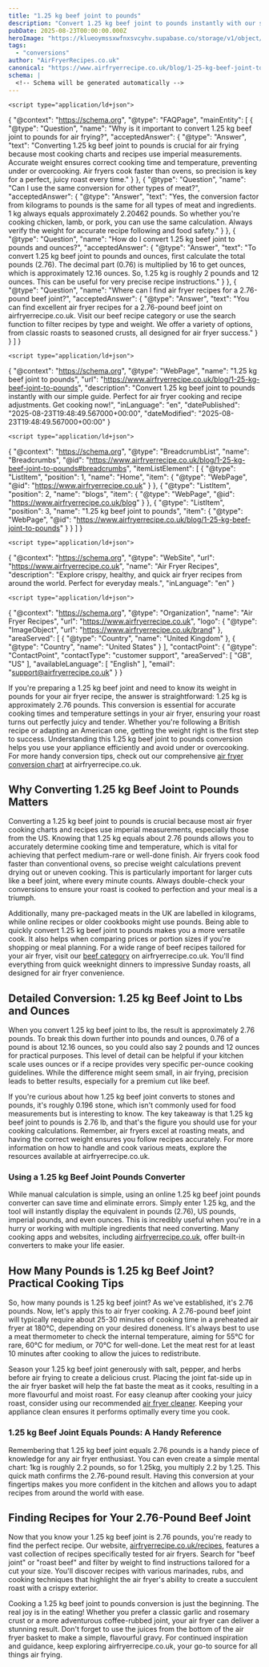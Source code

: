 ```yaml
---
title: "1.25 kg beef joint to pounds"
description: "Convert 1.25 kg beef joint to pounds instantly with our simple guide. Perfect for air fryer cooking and recipe adjustments. Get cooking now!"
pubDate: 2025-08-23T00:00:00.000Z
heroImage: "https://klueoymssxwfnxsvcyhv.supabase.co/storage/v1/object/public/Shmucket/1-25-kg-beef-joint-to-pounds.webp"
tags:
  - "conversions"
author: "AirFryerRecipes.co.uk"
canonical: "https://www.airfryerrecipe.co.uk/blog/1-25-kg-beef-joint-to-pounds"
schema: |
  <!-- Schema will be generated automatically -->
---
```

<script type="application/ld+json">
{
    "@context": "https://schema.org",
    "@type": "BlogPosting",
    "url": "https://www.airfryerrecipe.co.uk/blog/1-25-kg-beef-joint-to-pounds",
    "mainEntityOfPage": {
        "@type": "WebPage",
        "@id": "https://www.airfryerrecipe.co.uk/blog/1-25-kg-beef-joint-to-pounds"
    },
    "headline": "Easy 1.25 kg Beef Joint to Pounds Conversion Guide",
    "description": "Convert 1.25 kg beef joint to pounds instantly with our simple guide. Perfect for air fryer cooking and recipe adjustments. Get cooking now!",
    "author": {
        "@type": "Person",
        "name": "AirFryerRecipes.co.uk",
        "url": "https://www.airfryerrecipe.co.uk/about",
        "image": {
            "@type": "ImageObject",
            "url": "https://klueoymssxwfnxsvcyhv.supabase.co/storage/v1/object/public/Shmucket/Me.jpg"
        }
    },
    "publisher": {
        "@type": "Organization",
        "name": "Air Fryer Recipe",
        "logo": {
            "@type": "ImageObject",
            "url": "https://cdn.prod.website-files.com/68224a465dfe9a7ab4f57570/6844191451a8b2f1e37e63cc_Untitled%20design%20-%202025-06-05T205644.948%20(1).png"
        }
    },
    "datePublished": "2025-08-23T19:48:49.567Z",
    "dateModified": "2025-08-23T19:48:49.567Z",
    "image": {
        "@type": "ImageObject",
        "url": "https://klueoymssxwfnxsvcyhv.supabase.co/storage/v1/object/public/Shmucket/1-25-kg-beef-joint-to-pounds.webp"
    },
    "about": {
        "@type": "Thing",
        "name": "Conversions"
    },
    "articleSection": "Conversions",
    "inLanguage": "en-GB"
}
</script>

    <script type="application/ld+json">
{
    "@context": "https://schema.org",
    "@type": "FAQPage",
    "mainEntity": [
        {
            "@type": "Question",
            "name": "Why is it important to convert 1.25 kg beef joint to pounds for air frying?",
            "acceptedAnswer": {
                "@type": "Answer",
                "text": "Converting 1.25 kg beef joint to pounds is crucial for air frying because most cooking charts and recipes use imperial measurements. Accurate weight ensures correct cooking time and temperature, preventing under or overcooking. Air fryers cook faster than ovens, so precision is key for a perfect, juicy roast every time."
            }
        },
        {
            "@type": "Question",
            "name": "Can I use the same conversion for other types of meat?",
            "acceptedAnswer": {
                "@type": "Answer",
                "text": "Yes, the conversion factor from kilograms to pounds is the same for all types of meat and ingredients. 1 kg always equals approximately 2.20462 pounds. So whether you're cooking chicken, lamb, or pork, you can use the same calculation. Always verify the weight for accurate recipe following and food safety."
            }
        },
        {
            "@type": "Question",
            "name": "How do I convert 1.25 kg beef joint to pounds and ounces?",
            "acceptedAnswer": {
                "@type": "Answer",
                "text": "To convert 1.25 kg beef joint to pounds and ounces, first calculate the total pounds (2.76). The decimal part (0.76) is multiplied by 16 to get ounces, which is approximately 12.16 ounces. So, 1.25 kg is roughly 2 pounds and 12 ounces. This can be useful for very precise recipe instructions."
            }
        },
        {
            "@type": "Question",
            "name": "Where can I find air fryer recipes for a 2.76-pound beef joint?",
            "acceptedAnswer": {
                "@type": "Answer",
                "text": "You can find excellent air fryer recipes for a 2.76-pound beef joint on airfryerrecipe.co.uk. Visit our beef recipe category or use the search function to filter recipes by type and weight. We offer a variety of options, from classic roasts to seasoned crusts, all designed for air fryer success."
            }
        }
    ]
}
</script>

    <script type="application/ld+json">
{
    "@context": "https://schema.org",
    "@type": "WebPage",
    "name": "1.25 kg beef joint to pounds",
    "url": "https://www.airfryerrecipe.co.uk/blog/1-25-kg-beef-joint-to-pounds",
    "description": "Convert 1.25 kg beef joint to pounds instantly with our simple guide. Perfect for air fryer cooking and recipe adjustments. Get cooking now!",
    "inLanguage": "en",
    "datePublished": "2025-08-23T19:48:49.567000+00:00",
    "dateModified": "2025-08-23T19:48:49.567000+00:00"
}
</script>

    <script type="application/ld+json">
{
    "@context": "https://schema.org",
    "@type": "BreadcrumbList",
    "name": "Breadcrumbs",
    "@id": "https://www.airfryerrecipe.co.uk/blog/1-25-kg-beef-joint-to-pounds#breadcrumbs",
    "itemListElement": [
        {
            "@type": "ListItem",
            "position": 1,
            "name": "Home",
            "item": {
                "@type": "WebPage",
                "@id": "https://www.airfryerrecipe.co.uk"
            }
        },
        {
            "@type": "ListItem",
            "position": 2,
            "name": "blogs",
            "item": {
                "@type": "WebPage",
                "@id": "https://www.airfryerrecipe.co.uk/blog"
            }
        },
        {
            "@type": "ListItem",
            "position": 3,
            "name": "1.25 kg beef joint to pounds",
            "item": {
                "@type": "WebPage",
                "@id": "https://www.airfryerrecipe.co.uk/blog/1-25-kg-beef-joint-to-pounds"
            }
        }
    ]
}
</script>

    <script type="application/ld+json">
{
    "@context": "https://schema.org",
    "@type": "WebSite",
    "url": "https://www.airfryerrecipe.co.uk",
    "name": "Air Fryer Recipes",
    "description": "Explore crispy, healthy, and quick air fryer recipes from around the world. Perfect for everyday meals.",
    "inLanguage": "en"
}
</script>

    <script type="application/ld+json">
{
    "@context": "https://schema.org",
    "@type": "Organization",
    "name": "Air Fryer Recipes",
    "url": "https://www.airfryerrecipe.co.uk",
    "logo": {
        "@type": "ImageObject",
        "url": "https://www.airfryerrecipe.co.uk/brand"
    },
    "areaServed": [
        {
            "@type": "Country",
            "name": "United Kingdom"
        },
        {
            "@type": "Country",
            "name": "United States"
        }
    ],
    "contactPoint": {
        "@type": "ContactPoint",
        "contactType": "customer support",
        "areaServed": [
            "GB",
            "US"
        ],
        "availableLanguage": [
            "English"
        ],
        "email": "support@airfryerrecipe.co.uk"
    }
}
</script>

<p>If you're preparing a 1.25 kg beef joint and need to know its weight in pounds for your air fryer recipe, the answer is straightforward: 1.25 kg is approximately 2.76 pounds. This conversion is essential for accurate cooking times and temperature settings in your air fryer, ensuring your roast turns out perfectly juicy and tender. Whether you're following a British recipe or adapting an American one, getting the weight right is the first step to success. Understanding this 1.25 kg beef joint to pounds conversion helps you use your appliance efficiently and avoid under or overcooking. For more handy conversion tips, check out our comprehensive <a href="https://www.airfryerrecipe.co.uk/air-fryer-conversion-chart">air fryer conversion chart</a> at airfryerrecipe.co.uk.</p>

<h2>Why Converting 1.25 kg Beef Joint to Pounds Matters</h2>
<p>Converting a 1.25 kg beef joint to pounds is crucial because most air fryer cooking charts and recipes use imperial measurements, especially those from the US. Knowing that 1.25 kg equals about 2.76 pounds allows you to accurately determine cooking time and temperature, which is vital for achieving that perfect medium-rare or well-done finish. Air fryers cook food faster than conventional ovens, so precise weight calculations prevent drying out or uneven cooking. This is particularly important for larger cuts like a beef joint, where every minute counts. Always double-check your conversions to ensure your roast is cooked to perfection and your meal is a triumph.</p>
<p>Additionally, many pre-packaged meats in the UK are labelled in kilograms, while online recipes or older cookbooks might use pounds. Being able to quickly convert 1.25 kg beef joint to pounds makes you a more versatile cook. It also helps when comparing prices or portion sizes if you're shopping or meal planning. For a wide range of beef recipes tailored for your air fryer, visit our <a href="https://www.airfryerrecipe.co.uk/recipe-category/beef">beef category</a> on airfryerrecipe.co.uk. You'll find everything from quick weeknight dinners to impressive Sunday roasts, all designed for air fryer convenience.</p>

<h2>Detailed Conversion: 1.25 kg Beef Joint to Lbs and Ounces</h2>
<p>When you convert 1.25 kg beef joint to lbs, the result is approximately 2.76 pounds. To break this down further into pounds and ounces, 0.76 of a pound is about 12.16 ounces, so you could also say 2 pounds and 12 ounces for practical purposes. This level of detail can be helpful if your kitchen scale uses ounces or if a recipe provides very specific per-ounce cooking guidelines. While the difference might seem small, in air frying, precision leads to better results, especially for a premium cut like beef.</p>
<p>If you're curious about how 1.25 kg beef joint converts to stones and pounds, it's roughly 0.196 stone, which isn't commonly used for food measurements but is interesting to know. The key takeaway is that 1.25 kg beef joint to pounds is 2.76 lb, and that's the figure you should use for your cooking calculations. Remember, air fryers excel at roasting meats, and having the correct weight ensures you follow recipes accurately. For more information on how to handle and cook various meats, explore the resources available at airfryerrecipe.co.uk.</p>

<h3>Using a 1.25 kg Beef Joint Pounds Converter</h3>
<p>While manual calculation is simple, using an online 1.25 kg beef joint pounds converter can save time and eliminate errors. Simply enter 1.25 kg, and the tool will instantly display the equivalent in pounds (2.76), US pounds, imperial pounds, and even ounces. This is incredibly useful when you're in a hurry or working with multiple ingredients that need converting. Many cooking apps and websites, including <a href="https://www.airfryerrecipe.co.uk/">airfryerrecipe.co.uk</a>, offer built-in converters to make your life easier.</p>

<h2>How Many Pounds is 1.25 kg Beef Joint? Practical Cooking Tips</h2>
<p>So, how many pounds is 1.25 kg beef joint? As we've established, it's 2.76 pounds. Now, let's apply this to air fryer cooking. A 2.76-pound beef joint will typically require about 25-30 minutes of cooking time in a preheated air fryer at 180°C, depending on your desired doneness. It's always best to use a meat thermometer to check the internal temperature, aiming for 55°C for rare, 60°C for medium, or 70°C for well-done. Let the meat rest for at least 10 minutes after cooking to allow the juices to redistribute.</p>
<p>Season your 1.25 kg beef joint generously with salt, pepper, and herbs before air frying to create a delicious crust. Placing the joint fat-side up in the air fryer basket will help the fat baste the meat as it cooks, resulting in a more flavourful and moist roast. For easy cleanup after cooking your juicy roast, consider using our recommended <a href="https://www.airfryerrecipe.co.uk/air-fryer-cleaner">air fryer cleaner</a>. Keeping your appliance clean ensures it performs optimally every time you cook.</p>

<h3>1.25 kg Beef Joint Equals Pounds: A Handy Reference</h3>
<p>Remembering that 1.25 kg beef joint equals 2.76 pounds is a handy piece of knowledge for any air fryer enthusiast. You can even create a simple mental chart: 1kg is roughly 2.2 pounds, so for 1.25kg, you multiply 2.2 by 1.25. This quick math confirms the 2.76-pound result. Having this conversion at your fingertips makes you more confident in the kitchen and allows you to adapt recipes from around the world with ease.</p>

<h2>Finding Recipes for Your 2.76-Pound Beef Joint</h2>
<p>Now that you know your 1.25 kg beef joint is 2.76 pounds, you're ready to find the perfect recipe. Our website, <a href="https://www.airfryerrecipe.co.uk/recipes">airfryerrecipe.co.uk/recipes</a>, features a vast collection of recipes specifically tested for air fryers. Search for "beef joint" or "roast beef" and filter by weight to find instructions tailored for a cut your size. You'll discover recipes with various marinades, rubs, and cooking techniques that highlight the air fryer's ability to create a succulent roast with a crispy exterior.</p>
<p>Cooking a 1.25 kg beef joint to pounds conversion is just the beginning. The real joy is in the eating! Whether you prefer a classic garlic and rosemary crust or a more adventurous coffee-rubbed joint, your air fryer can deliver a stunning result. Don't forget to use the juices from the bottom of the air fryer basket to make a simple, flavourful gravy. For continued inspiration and guidance, keep exploring airfryerrecipe.co.uk, your go-to source for all things air frying.</p>
